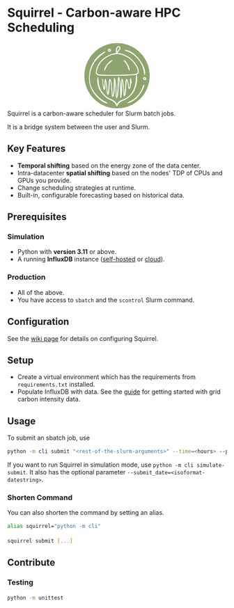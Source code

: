 # Squirrel - Carbon-aware HPC Scheduling
<div align="center">
<img src="assets\logo-500px.png" alt="drawing" width="150"/>
</div>
Squirrel is a carbon-aware scheduler for Slurm batch jobs.

It is a bridge system between the user and Slurm.

## Key Features
- **Temporal shifting** based on the energy zone of the data center.
- Intra-datacenter **spatial shifting** based on the nodes' TDP of CPUs and GPUs you provide.
- Change scheduling strategies at runtime.
- Built-in, configurable forecasting based on historical data.

## Prerequisites

### Simulation
- Python with **version 3.11** or above.
- A running **InfluxDB** instance ([self-hosted](https://github.com/influxdata/influxdb) or [cloud](https://www.influxdata.com/get-influxdb/)).

### Production
- All of the above.
- You have access to `sbatch` and the `scontrol` Slurm command.

## Configuration

See the [wiki page](https://github.com/Weitspringer/squirrel-hpc/wiki/Configuration) for details on configuring Squirrel.

## Setup
- Create a virtual environment which has the requirements from `requirements.txt` installed.
- Populate InfluxDB with data. See the [guide](https://github.com/Weitspringer/squirrel-hpc/wiki/Grid-Carbon-Intensity-(GCI)-Data) for getting started with grid carbon intensity data.

## Usage

To submit an sbatch job, use 
```bash
python -m cli submit "<rest-of-the-slurm-arguments>" --time=<hours> --partition=<partition_names> --gpus-per-node=[type:]<number>
```

If you want to run Squirrel in simulation mode, use `python -m cli simulate-submit`. It also has the optional parameter `--submit_date=<isoformat-datestring>`.

### Shorten Command

You can also shorten the command by setting an alias.

```bash
alias squirrel="python -m cli"

squirrel submit [...]
```

## Contribute

### Testing

```bash
python -m unittest
```

